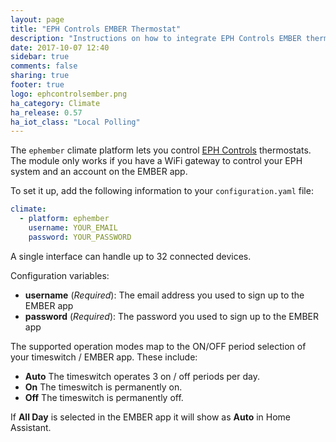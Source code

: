 ```yaml
---
layout: page
title: "EPH Controls EMBER Thermostat"
description: "Instructions on how to integrate EPH Controls EMBER thermostats within Home Assistant."
date: 2017-10-07 12:40
sidebar: true
comments: false
sharing: true
footer: true
logo: ephcontrolsember.png
ha_category: Climate
ha_release: 0.57
ha_iot_class: "Local Polling"
---
```



The `ephember` climate platform lets you control [EPH Controls](http://emberapp.ephcontrols.com/) thermostats. The module only works if you have a WiFi gateway to control your EPH system and an account on the EMBER app.

To set it up, add the following information to your `configuration.yaml` file:

```yaml
climate:
  - platform: ephember
    username: YOUR_EMAIL
    password: YOUR_PASSWORD
```

A single interface can handle up to 32 connected devices.

Configuration variables:

- **username** (*Required*): The email address you used to sign up to the EMBER app
- **password** (*Required*): The password you used to sign up to the EMBER app

The supported operation modes map to the ON/OFF period selection of your timeswitch / EMBER app. These include:

- **Auto** The timeswitch operates 3 on / off periods per day.
- **On** The timeswitch is permanently on.
- **Off** The timeswitch is permanently off.

If **All Day** is selected in the EMBER app it will show as **Auto** in Home Assistant.
